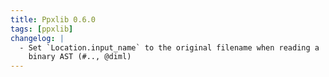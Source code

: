 ```yaml
---
title: Ppxlib 0.6.0
tags: [ppxlib]
changelog: |
  - Set `Location.input_name` to the original filename when reading a
    binary AST (#.., @diml)
---
```


